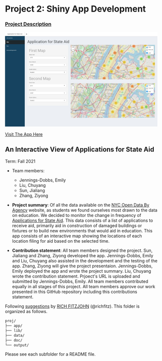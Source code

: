 # Project 2: Shiny App Development

### [Project Description](doc/project2_desc.md)

![screenshot](doc/figs/map.jpg)

[Visit The App Here](https://ejenningsdobbs.shinyapps.io/StateAid/)

## An Interactive View of Applications for State Aid
Term: Fall 2021

+ Team members:
  + Jennings-Dobbs, Emily 
  + Liu, Chuyang 
  + Sun, Jialiang 
  + Zhang, Ziyong 

+ **Project summary**: Of all the data available on the [NYC Open Data By Agency](https://opendata.cityofnewyork.us/data/) website, as students we found ourselves most drawn to the data on education. We decided to monitor the change in frequency of [Applications for State Aid](https://data.cityofnewyork.us/Education/Application-for-State-Aid/8gpu-s594). This data consists of a list of applications to receive aid, primarily aid in construction of damaged buildings or fixtures or to build new environments that would aid in education. This app consists of an interactive map showing the locations of each location filing for aid based on the selected time. 

+ **Contribution statement**: All team members designed the project. Sun, Jialiang and Zhang, Ziyong developed the app. Jennings-Dobbs, Emily and Liu, Chuyang also assisted in the development and the testing of the app. Zhang, Ziyong will give the project presentaion. Jennings-Dobbs, Emily deployed the app and wrote the project summary. Liu, Chuyang wrote the contribution statement. Prjoect's URL is uploaded and submitted by Jennings-Dobbs, Emily. All team members contributed equally in all stages of this project. All team members approve our work presented in this GitHub repository including this contributions statement.

Following [suggestions](http://nicercode.github.io/blog/2013-04-05-projects/) by [RICH FITZJOHN](http://nicercode.github.io/about/#Team) (@richfitz). This folder is organized as follows.

```
proj/
├── app/
├── lib/
├── data/
├── doc/
└── output/
```

Please see each subfolder for a README file.


